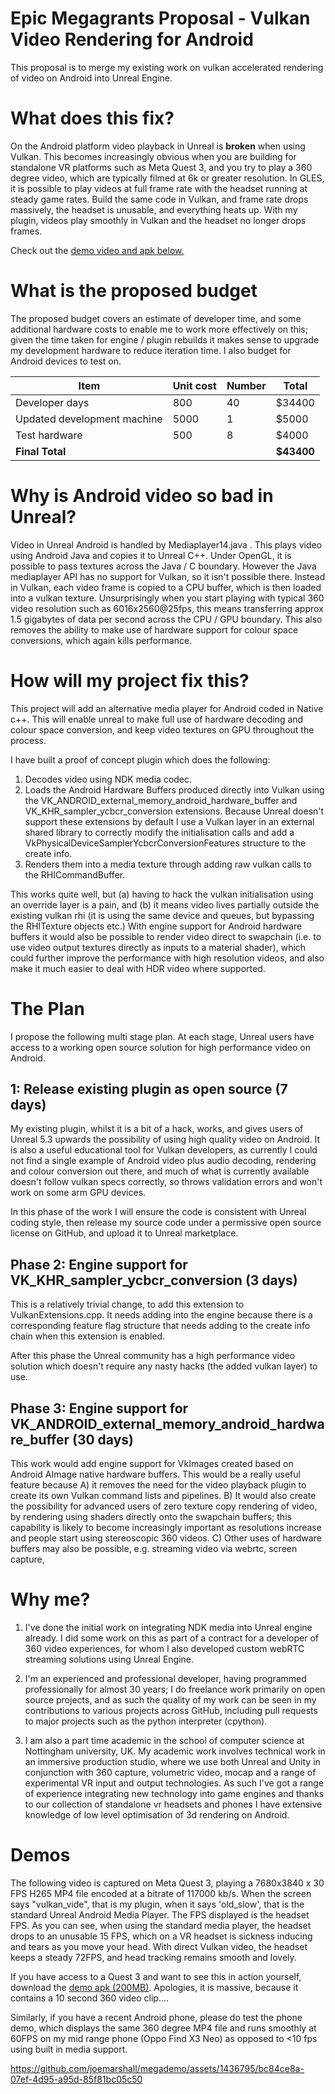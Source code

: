 # Epic Megagrants Proposal - Vulkan Video Rendering for Android

This proposal is to merge my existing work on vulkan accelerated rendering of video on Android into Unreal Engine.

# What does this fix?

On the Android platform video playback in Unreal is **broken** when using Vulkan. This becomes increasingly obvious when you are building for standalone VR platforms such as Meta Quest 3, and you try to play a 360 degree video, which are typically filmed at 6k or greater resolution. In GLES, it is possible to play videos at full frame rate with the headset running at steady game rates. Build the same code in Vulkan, and frame rate drops massively, the headset is unusable, and everything heats up. With my plugin, videos play smoothly in Vulkan and the headset no longer drops frames. 

Check out the [demo video and apk below.](#Demos)

# What is the proposed budget

The proposed budget covers an estimate of developer time, and some additional hardware costs to enable me to work more effectively on this; given the time taken for engine / plugin rebuilds it makes sense to upgrade my development hardware to reduce iteration time. I also budget for Android devices to test on.

|Item|Unit cost|Number|Total|
|----|---------|------|-----|
| Developer days  | 800 | 40 | $34400 | 
| Updated development machine  | 5000 | 1 | $5000 |
| Test hardware | 500 | 8 | $4000 |
| **Final Total** | || **$43400** |


# Why is Android video so bad in Unreal?
Video in Unreal Android is handled by Mediaplayer14.java . This plays video using Android Java and copies it to Unreal C++. Under OpenGL, it is possible to pass textures across the Java / C boundary. However the Java mediaplayer API has no support for Vulkan, so it isn't possible there. Instead in Vulkan, each video frame is copied to a CPU buffer, which is then loaded into a vulkan texture. Unsurprisingly when you start playing with typical 360 video resolution such as 6016x2560@25fps, this means transferring approx 1.5 gigabytes of data per second across the CPU / GPU boundary. This also removes the ability to make use of hardware support for colour space conversions, which again kills performance.

# How will my project fix this?
This project will add an alternative media player for Android coded in Native c++. This will enable unreal to make full use of hardware decoding and colour space conversion, and keep video textures on GPU throughout the process.

I have built a proof of concept plugin which does the following:

1. Decodes video using NDK media codec.
2. Loads the Android Hardware Buffers produced directly into Vulkan using the VK_ANDROID_external_memory_android_hardware_buffer and VK_KHR_sampler_ycbcr_conversion extensions. Because Unreal doesn't support these extensions by default I use a Vulkan layer in an external shared library to correctly modify the initialisation calls and add a VkPhysicalDeviceSamplerYcbcrConversionFeatures structure to the create info. 
3. Renders them into a media texture  through adding raw vulkan calls to the RHICommandBuffer. 

This works quite well, but (a) having to hack the vulkan initialisation using an override layer is a pain, and (b) it means video lives partially outside the existing vulkan rhi (it is using the same device and queues, but bypassing the RHITexture objects etc.) With engine support for Android hardware buffers it would also be possible to render video direct to swapchain (i.e. to use video output textures directly as inputs to a material shader), which could further improve the performance with high resolution videos, and also make it much easier to deal with HDR video where supported.

# The Plan

I propose the following multi stage plan. At each stage, Unreal users have access to a working open source solution for high performance video on Android.

## 1: Release existing plugin as open source (7 days)
My existing plugin, whilst it is a bit of a hack, works, and gives users of Unreal 5.3 upwards the possibility of using high quality video on Android. It is also a useful educational tool for Vulkan developers, as currently I could not find a single example of Android video plus audio decoding, rendering and colour conversion out there, and much of what is currently available doesn't follow vulkan specs correctly, so throws validation errors and won't work on some arm GPU devices.

In this phase of the work I will ensure the code is consistent with Unreal coding style, then release my source code under a permissive open source license on GitHub, and upload it to Unreal marketplace. 

## Phase 2: Engine support for VK_KHR_sampler_ycbcr_conversion (3 days)
This is a relatively trivial change, to add this extension to VulkanExtensions.cpp. It needs adding into the engine because there is a corresponding feature flag structure that needs adding to the create info chain when this extension is enabled.

After this phase the Unreal community has a high performance video solution which doesn't require any nasty hacks (the added vulkan layer) to use.

## Phase 3: Engine support for VK_ANDROID_external_memory_android_hardware_buffer (30 days)
This work would add engine support for VkImages created based on Android AImage native hardware buffers. This would be a really useful feature because 
A) it removes the need for the video playback plugin to create its own Vulkan command lists and pipelines. 
B) It would also create the possibility for advanced users of zero texture copy rendering of video, by rendering using shaders directly onto the swapchain buffers; this capability is likely to become increasingly important as resolutions increase and people start using stereoscopic 360 videos.
C)  Other uses of hardware buffers may also be possible, e.g. streaming video via webrtc, screen capture, 

# Why me?
1) I've done the initial work on integrating NDK media into Unreal engine already. I did some work on this as part of a contract for a developer of 360 video experiences, for whom I also developed custom webRTC streaming solutions using Unreal Engine.

2) I'm an experienced and professional developer, having programmed professionally for almost 30 years; I do freelance work primarily on open source projects, and as such the quality of my work can be seen in my contributions to various projects across GitHub, including pull requests to major projects such as the python interpreter (cpython).  

3) I am also a part time academic in the school of computer science at Nottingham university, UK. My academic work involves technical work in an immersive production studio, where we use both Unreal and Unity in conjunction with 360 capture, volumetric video, mocap and a range of experimental VR input and output technologies. As such I've got a range of experience integrating new technology into game engines and thanks to our collection of standalone vr headsets and phones I have extensive knowledge of low level optimisation of 3d rendering on Android.



# Demos

The following video is captured on Meta Quest 3, playing a 7680x3840 x 30 FPS H265 MP4 file encoded at a bitrate of 117000 kb/s. When the screen says "vulkan_vide", that is my plugin, when it says 'old_slow', that is the standard Unreal Android Media Player. The FPS displayed is the headset FPS. As you can see, when using the standard media player, the headset drops to an unusable 15 FPS, which on a VR headset is sickness inducing and tears as you move your head. With direct Vulkan video, the headset keeps a steady 72FPS, and head tracking remains smooth and lovely. 

If you have access to a Quest 3 and want to see this in action yourself, download the [demo apk (200MB)](https://github.com/joemarshall/megademo/releases/latest/download/quest_demo.zip). Apologies, it is massive, because it contains a 10 second 360 video clip....

Similarly, if you have a recent Android phone, please do test the phone demo, which displays the same 360 degree MP4 file and runs smoothly at 60FPS on my mid range phone (Oppo Find X3 Neo) as opposed to <10 fps using built in media support.


https://github.com/joemarshall/megademo/assets/1436795/bc84ce8a-07ef-4d95-a95d-85f81bc05c50


